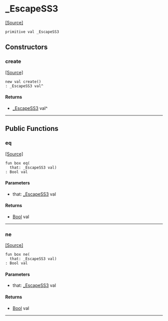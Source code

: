 # _EscapeSS3
<span class="source-link">[[Source]](src/term/ansi_term.md#L13)</span>
```pony
primitive val _EscapeSS3
```

## Constructors

### create
<span class="source-link">[[Source]](src/term/ansi_term.md#L13)</span>


```pony
new val create()
: _EscapeSS3 val^
```

#### Returns

* [_EscapeSS3](term-_EscapeSS3.md) val^

---

## Public Functions

### eq
<span class="source-link">[[Source]](src/term/ansi_term.md#L14)</span>


```pony
fun box eq(
  that: _EscapeSS3 val)
: Bool val
```
#### Parameters

*   that: [_EscapeSS3](term-_EscapeSS3.md) val

#### Returns

* [Bool](builtin-Bool.md) val

---

### ne
<span class="source-link">[[Source]](src/term/ansi_term.md#L14)</span>


```pony
fun box ne(
  that: _EscapeSS3 val)
: Bool val
```
#### Parameters

*   that: [_EscapeSS3](term-_EscapeSS3.md) val

#### Returns

* [Bool](builtin-Bool.md) val

---

